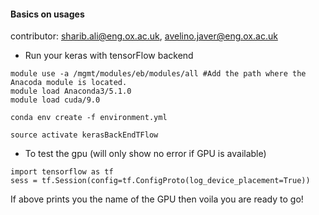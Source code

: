 #### Basics on usages
contributor: <sharib.ali@eng.ox.ac.uk>, <avelino.javer@eng.ox.ac.uk>


- Run your keras with tensorFlow backend

```
module use -a /mgmt/modules/eb/modules/all #Add the path where the Anacoda module is located.
module load Anaconda3/5.1.0
module load cuda/9.0 

conda env create -f environment.yml

source activate kerasBackEndTFlow

```

- To test the gpu (will only show no error if GPU is available)

```
import tensorflow as tf
sess = tf.Session(config=tf.ConfigProto(log_device_placement=True))

```

If above prints you the name of the GPU then voila you are ready to go!


